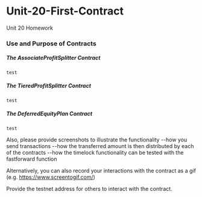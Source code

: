 # Unit-20-First-Contract
Unit 20 Homework


### Use and Purpose of Contracts

##### The AssociateProfitSplitter Contract
    test

##### The TieredProfitSplitter Contract
    test

##### The DeferredEquityPlan Contract
    test
    

Also, please provide screenshots to illustrate the functionality 
--how you send transactions
--how the transferred amount is then distributed by each of the contracts
--how the timelock functionality can be tested with the fastforward function

Alternatively, you can also record your interactions with the contract as a gif (e.g. https://www.screentogif.com/)

Provide the testnet address for others to interact with the contract.